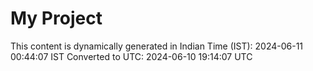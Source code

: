 # My Project

This content is dynamically generated in Indian Time (IST): 2024-06-11 00:44:07 IST
Converted to UTC: 2024-06-10 19:14:07 UTC
